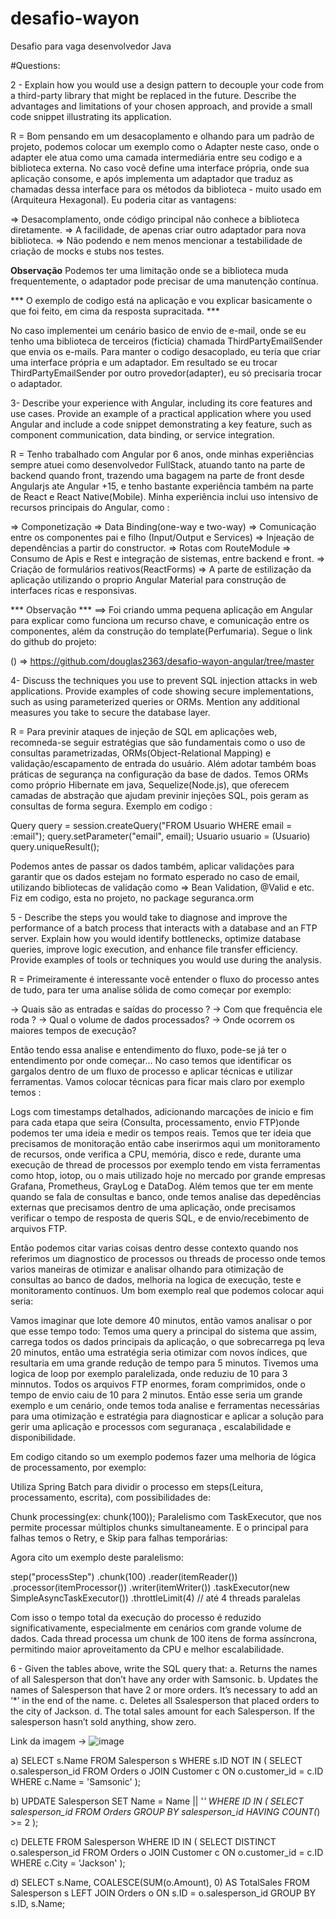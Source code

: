 # desafio-wayon
Desafio para vaga desenvolvedor Java

#Questions: 

2 - Explain how you would use a design pattern to decouple your code from a third-party library that might be replaced in the future. Describe the advantages and limitations of your chosen approach, and provide a small code snippet illustrating its application.

R =  Bom pensando em um desacoplamento e olhando para um padrão de projeto, podemos colocar um exemplo como o Adapter neste caso, onde o adapter ele atua como uma camada intermediária entre seu codigo e a biblioteca externa. No caso você define uma interface própria, onde sua aplicação consome, e após implementa um adaptador que traduz as chamadas dessa interface para os métodos da biblioteca  - muito usado em (Arquiteura Hexagonal). Eu poderia citar as vantagens: 

=> Desacomplamento, onde código principal não conhece a biblioteca diretamente.
=> A facilidade, de apenas criar outro adaptador para nova biblioteca.
=> Não podendo e nem menos mencionar a testabilidade de criação de mocks e stubs nos testes.

**Observação**
Podemos ter uma limitação onde se a biblioteca muda frequentemente, o adaptador pode precisar de uma manutenção contínua.

*** O exemplo de codigo está na aplicação e vou explicar basicamente o que foi feito, em cima da resposta supracitada. ***

No caso implementei um cenário basico de envio de e-mail, onde se eu tenho uma biblioteca de terceiros (fictícia) chamada ThirdPartyEmailSender que envia os e-mails. Para manter o codigo desacoplado, eu teria que criar uma interface própria e um adaptador. Em resultado se eu trocar ThirdPartyEmailSender por outro provedor(adapter), eu só precisaria trocar o adaptador.

3- Describe your experience with Angular, including its core features and use cases. Provide an example of a practical application where you used Angular and include a code snippet demonstrating a key feature, such as component communication, data binding, or service integration.

R = Tenho trabalhado com Angular por 6 anos, onde minhas experiências sempre atuei como desenvolvedor FullStack, atuando tanto na parte de backend quando front, trazendo uma bagagem na parte de front desde Angularjs ate Angular +15, e tenho bastante experiência também na parte de React e React Native(Mobile). Minha experiência inclui uso intensivo de recursos principais do Angular, como : 

=> Componetização
=> Data Binding(one-way e two-way)
=> Comunicação entre os componentes pai e filho (Input/Output e Services)
=> Injeação de dependências a partir do constructor.
=> Rotas com RouteModule
=> Consumo de Apis e Rest e integração de sistemas, entre backend e front.
=> Criação de formulários reativos(ReactForms)
=> A parte de estilização da aplicação utilizando o proprio Angular Material para construção de interfaces ricas e responsivas.

*** Observação ***
==> Foi criando umma pequena aplicação em Angular para explicar como funciona  um recurso chave, e comunicação entre os componentes, além da construção do template(Perfumaria). Segue o link do github do projeto:

() => https://github.com/douglas2363/desafio-wayon-angular/tree/master

4- Discuss the techniques you use to prevent SQL injection attacks in web applications. Provide examples of code showing secure implementations, such as using parameterized queries or ORMs. Mention any additional measures you take to secure the database layer.

R = Para previnir ataques de injeção de SQL em aplicações web, recomneda-se seguir estratégias que são fundamentais como o uso de consultas parametrizadas, ORMs(Object-Relational Mapping) e validação/escapamento de entrada do usuário. Além adotar também boas práticas de segurança na configuração da base de dados. Temos ORMs como próprio Hibernate em java, Sequelize(Node.js), que oferecem camadas de abstração que ajudam previnir injeções SQL, pois geram as consultas de forma segura. Exemplo em codigo : 

Query query = session.createQuery("FROM Usuario WHERE email = :email");
query.setParameter("email", email);
Usuario usuario = (Usuario) query.uniqueResult();

Podemos antes de passar os dados também, aplicar validações para garantir que os dados estejam no formato esperado no caso de email,  utilizando bibliotecas de validação como => Bean Validation, @Valid e etc. Fiz em codigo, esta no projeto, no package seguranca.orm

5 - Describe the steps you would take to diagnose and improve the performance of a batch process that interacts with a database and an FTP server. Explain how you would identify bottlenecks, optimize database queries, improve logic execution, and enhance file transfer efficiency. Provide examples of tools or techniques you would use during the analysis. 

R = Primeiramente é interessante você entender o fluxo do processo antes de tudo, para ter uma analise sólida de como começar por exemplo:

-> Quais são as entradas e saídas do processo ? 
-> Com que frequência ele roda ? 
-> Qual o volume de dados processados?
-> Onde ocorrem os maiores tempos de execução? 

Então tendo essa analise e entendimento do fluxo, pode-se já ter o entendimento por onde começar... No caso temos que identificar os gargalos dentro de um fluxo de processo e aplicar técnicas e utilizar ferramentas. Vamos colocar  técnicas para ficar mais claro por exemplo temos :

Logs com timestamps detalhados, adicionando marcações de inicio e fim para cada etapa que seira (Consulta, processamento, envio FTP)onde podemos ter uma ideia e medir os tempos reais. Temos que ter ideia que precisamos de monitoração então cabe inserirmos aqui um monitoramento de recursos, onde verifica a CPU, memória, disco e rede, durante uma execução de thread de processos por exemplo tendo em vista ferramentas como htop, iotop, ou o mais utilizado hoje no mercado por grande empresas Grafana, Prometheus, GrayLog e DataDog.
Além temos que ter em mente quando se fala de consultas e banco, onde temos analise das depedências externas que precisamos dentro de uma aplicação, onde precisamos verificar o tempo de resposta de queris SQL, e de envio/recebimento de arquivos FTP.

Então podemos citar varias coisas dentro desse contexto quando nos referimos um diagnostico de processos ou threads de processo onde temos varios maneiras  de otimizar e analisar olhando para otimização de consultas ao banco de dados, melhoria na logica de execução, teste e monitoramento contínuos.
Um bom exemplo real que podemos colocar aqui seria:

Vamos imaginar que  lote demore 40 minutos, então vamos analisar o por que esse tempo todo: 
Temos uma query a principal do sistema que assim, carrega todos os dados principais da aplicação, o que sobrecarrega pq leva 20 minutos, então uma estratégia seria otimizar com novos índices, que resultaria em uma grande redução de tempo para 5 minutos.
Tivemos uma logica de loop por exemplo paralelizada, onde reduziu de 10 para 3 minnutos.
Todos os arquivos FTP enormes, foram comprimidos, onde o tempo de envio caiu de 10 para 2 minutos. Então esse seria um grande exemplo e um cenário, onde temos toda analise e ferramentas necessárias para uma otimização e estratégia para diagnosticar e aplicar a solução para gerir uma aplicação e processos com seguranaça , escalabilidade e disponibilidade.

Em codigo citando so um exemplo podemos fazer uma melhoria de lógica de processamento, por exemplo: 

Utiliza Spring Batch para dividir o processo em steps(Leitura, processamento, escrita), com possibilidades de: 

Chunk processing(ex: chunk(100));
Paralelismo com TaskExecutor, que nos permite processar múltiplos chunks simultaneamente.
E o principal para falhas temos o Retry, e Skip para falhas temporárias:

Agora cito um exemplo deste paralelismo:

step("processStep")
.chunk(100)
.reader(itemReader())
.processor(itemProcessor())
.writer(itemWriter())
.taskExecutor(new SimpleAsyncTaskExecutor())
.throttleLimit(4) // até 4 threads paralelas

Com isso o tempo total da execução do processo é reduzido significativamente, especialmente em cenários com grande volume de dados. Cada thread processa um chunk de 100 itens de forma assíncrona, permitindo maior aproveitamento da CPU e melhor escalabilidade.

6 - Given the tables above, write the SQL query that: 
a. Returns the names of all Salesperson that don’t have any order with Samsonic. 
b. Updates the names of Salesperson that have 2 or more orders. It’s necessary to add an ‘*’ in the end of the name. 
c. Deletes all Ssalesperson that placed orders to the city of Jackson.
d. The total sales amount for each Salesperson. If the salesperson hasn’t sold anything, show zero.

Link da imagem -> ![image](https://github.com/user-attachments/assets/c7d85045-252e-45b5-a6ea-e251568863a0)


a) 
SELECT s.Name
FROM Salesperson s
WHERE s.ID NOT IN (
    SELECT o.salesperson_id
    FROM Orders o
    JOIN Customer c ON o.customer_id = c.ID
    WHERE c.Name = 'Samsonic'
);

b)
UPDATE Salesperson
SET Name = Name || '*'
WHERE ID IN (
    SELECT salesperson_id
    FROM Orders
    GROUP BY salesperson_id
    HAVING COUNT(*) >= 2
);

c)
DELETE FROM Salesperson
WHERE ID IN (
    SELECT DISTINCT o.salesperson_id
    FROM Orders o
    JOIN Customer c ON o.customer_id = c.ID
    WHERE c.City = 'Jackson'
);

d)
SELECT s.Name, COALESCE(SUM(o.Amount), 0) AS TotalSales
FROM Salesperson s
LEFT JOIN Orders o ON s.ID = o.salesperson_id
GROUP BY s.ID, s.Name;












